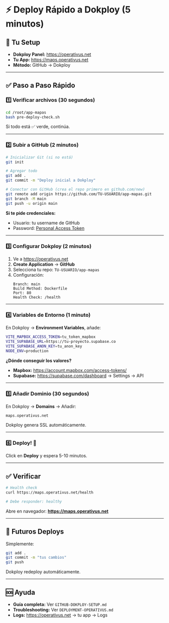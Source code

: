 # ⚡ Deploy Rápido a Dokploy (5 minutos)

## 🎯 Tu Setup

- **Dokploy Panel:** https://operativus.net
- **Tu App:** https://maps.operativus.net
- **Método:** GitHub → Dokploy

---

## ✅ Paso a Paso Rápido

### 1️⃣ Verificar archivos (30 segundos)

```bash
cd /root/app-mapas
bash pre-deploy-check.sh
```

Si todo está ✅ verde, continúa.

---

### 2️⃣ Subir a GitHub (2 minutos)

```bash
# Inicializar Git (si no está)
git init

# Agregar todo
git add .
git commit -m "Deploy inicial a Dokploy"

# Conectar con GitHub (crea el repo primero en github.com/new)
git remote add origin https://github.com/TU-USUARIO/app-mapas.git
git branch -M main
git push -u origin main
```

**Si te pide credenciales:**
- Usuario: tu username de GitHub
- Password: [Personal Access Token](https://github.com/settings/tokens)

---

### 3️⃣ Configurar Dokploy (2 minutos)

1. Ve a https://operativus.net
2. **Create Application** → **GitHub**
3. Selecciona tu repo: `TU-USUARIO/app-mapas`
4. Configuración:
   ```
   Branch: main
   Build Method: Dockerfile
   Port: 80
   Health Check: /health
   ```

---

### 4️⃣ Variables de Entorno (1 minuto)

En Dokploy → **Environment Variables**, añade:

```bash
VITE_MAPBOX_ACCESS_TOKEN=tu_token_mapbox
VITE_SUPABASE_URL=https://tu-proyecto.supabase.co
VITE_SUPABASE_ANON_KEY=tu_anon_key
NODE_ENV=production
```

**¿Dónde conseguir los valores?**

- **Mapbox:** https://account.mapbox.com/access-tokens/
- **Supabase:** https://supabase.com/dashboard → Settings → API

---

### 5️⃣ Añadir Dominio (30 segundos)

En Dokploy → **Domains** → Añadir:

```
maps.operativus.net
```

Dokploy genera SSL automáticamente.

---

### 6️⃣ Deploy! 🚀

Click en **Deploy** y espera 5-10 minutos.

---

## ✅ Verificar

```bash
# Health check
curl https://maps.operativus.net/health

# Debe responder: healthy
```

Abre en navegador: **https://maps.operativus.net**

---

## 🔄 Futuros Deploys

Simplemente:

```bash
git add .
git commit -m "tus cambios"
git push
```

Dokploy redeploy automáticamente.

---

## 🆘 Ayuda

- **Guía completa:** Ver `GITHUB-DOKPLOY-SETUP.md`
- **Troubleshooting:** Ver `DEPLOYMENT-OPERATIVUS.md`
- **Logs:** https://operativus.net → tu app → Logs

